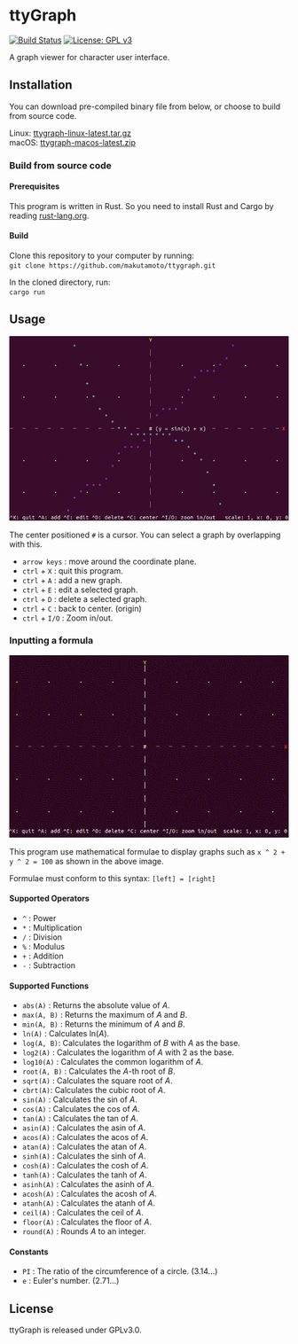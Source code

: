 ttyGraph
==========
[![Build Status](https://travis-ci.org/makutamoto/ttygraph.svg?branch=master)](https://travis-ci.org/makutamoto/ttygraph)
[![License: GPL v3](https://img.shields.io/badge/License-GPLv3-blue.svg)](https://www.gnu.org/licenses/gpl-3.0)

A graph viewer for character user interface.

Installation
----------
You can download pre-compiled binary file from below, or choose to build from source code.

Linux: [ttygraph-linux-latest.tar.gz](./releases/ttygraph-linux-latest.tar.gz)  
macOS: [ttygraph-macos-latest.zip](./releases/ttygraph-macos-latest.zip)  

### Build from source code
#### Prerequisites
This program is written in Rust. So you need to install Rust and Cargo by reading [rust-lang.org](https://www.rust-lang.org/tools/install).

#### Build  
Clone this repository to your computer by running:  
`git clone https://github.com/makutamoto/ttygraph.git`

In the cloned directory, run:  
`cargo run`

Usage
----------
![Initial screen](./resources/usage.png)

The center positioned `#` is a cursor. You can select a graph by overlapping with this.

* `arrow keys` : move around the coordinate plane.
* `ctrl` + `X` : quit this program.
* `ctrl` + `A` : add a new graph.
* `ctrl` + `E` : edit a selected graph.
* `ctrl` + `D` : delete a selected graph.
* `ctrl` + `C` : back to center. (origin)
* `ctrl` + `I/O` : Zoom in/out.

### Inputting a formula
![editing](./resources/inputting.gif)

This program use mathematical formulae to display graphs such as `x ^ 2 + y ^ 2 = 100` as shown in the above image.

Formulae must conform to this syntax: `[left] = [right]`

#### Supported Operators
* `^` : Power
* `*` : Multiplication
* `/` : Division
* `%` : Modulus
* `+` : Addition
* `-` : Subtraction

#### Supported Functions
* `abs(A)` : Returns the absolute value of *A*.
* `max(A, B)` : Returns the maximum of *A* and *B*.
* `min(A, B)` : Returns the minimum of *A* and *B*.
* `ln(A)` : Calculates ln(*A*).
* `log(A, B)`: Calculates the logarithm of *B* with *A* as the base.
* `log2(A)` : Calculates the logarithm of *A* with 2 as the base.
* `log10(A)` : Calculates the common logarithm of *A*.
* `root(A, B)` : Calculates the *A*-th root of *B*.
* `sqrt(A)` : Calculates the square root of *A*.
* `cbrt(A)`: Calculates the cubic root of *A*.
* `sin(A)` : Calculates the sin of *A*.
* `cos(A)` : Calculates the cos of *A*.
* `tan(A)` : Calculates the tan of *A*.
* `asin(A)` : Calculates the asin of *A*.
* `acos(A)` : Calculates the acos of *A*.
* `atan(A)` : Calculates the atan of *A*.
* `sinh(A)` : Calculates the sinh of *A*.
* `cosh(A)` : Calculates the cosh of *A*.
* `tanh(A)` : Calculates the tanh of *A*.
* `asinh(A)` : Calculates the asinh of *A*.
* `acosh(A)` : Calculates the acosh of *A*.
* `atanh(A)` : Calculates the atanh of *A*.
* `ceil(A)` : Calculates the ceil of *A*.
* `floor(A)` : Calculates the floor of *A*.
* `round(A)` : Rounds *A* to an integer.

#### Constants
* `PI` : The ratio of the circumference of a circle. (3.14...)
* `e` : Euler's number. (2.71...)

License
----------
ttyGraph is released under GPLv3.0.
